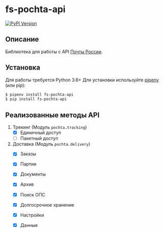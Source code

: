 fs-pochta-api
==========

[![PyPI Version](https://img.shields.io/pypi/v/fs-pochta-api.svg)](https://pypi.python.org/pypi/fs-pochta-api)

Описание
------------
Библиотека для работы с API [Почты России](https://www.pochta.ru/support/business/api).

Установка
------------
Для работы требуется Python 3.6+
Для установки используйте [pipenv](http://pipenv.org/) (или pip):

```bash
$ pipenv install fs-pochta-api
$ pip install fs-pochta-api
```

Реализованные методы API
-----------
1. Трекинг (Модуль `pochta.tracking`)
    * [x] Единичный доступ
    * [ ] Пакетный доступ 
2. Доставка (Модуль `pochta.delivery`)
    * [x] Заказы
    * [x] Партии
    * [x] Документы
    * [x] Архив
    * [x] Поиск ОПС
    * [x] Долгосрочное хранение
    * [x] Настройки
    * [x] Данные

